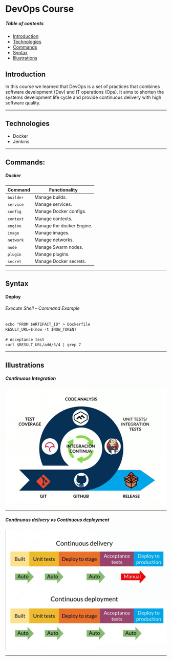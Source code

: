 # DevOps Course

##### Table of contents
* [Introduction](#introduction) 
* [Technologies](#technologies)
* [Commands](#commands)
* [Syntax](#syntax)
* [Illustrations](#illustrations)

## Introduction
In this course we learned that DevOps is a set of practices that combines software development (Dev) and IT operations (Ops). It aims to shorten the systems development life cycle and provide continuous delivery with high software quality.

****************************************************

## Technologies
* Docker
* Jenkins

****************************************************

## Commands:
##### Docker

| Command | Functionality                    |
| ------------- | ------------------------------ |
| `builder`      | Manage builds.       |
| `service`   |  Manage services.    | 
| `config`   | Manage Docker configs.    | 
| `context`   |  	Manage contexts.     | 
| `engine`   |  	Manage the docker Engine.     | 
| `image`   |  	Manage images.     | 
| `network`   |  	Manage networks.     | 
| `node`   |  	Manage Swarm nodes.     | 
| `plugin`   |  	Manage plugins.     | 
| `secret`   |  	Manage Docker secrets.     | 

****************************************************

## Syntax
#### Deploy
###### Execute Shell - Command Example
```
echo "FROM $ARTIFACT_ID" > Dockerfile
RESULT_URL=$(now -t $NOW_TOKEN)

# Acceptance test
curl $RESULT_URL/add/3/4 | grep 7

```

****************************************************


## Illustrations
##### Continuous Integration
![](images/1.jpg)

****************************************************

##### Continuous delivery vs Continuous deployment
![](images/2.jpg)

****************************************************
